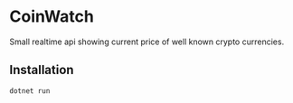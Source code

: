 # CoinWatch
Small realtime api showing current price of well known crypto currencies.

## Installation

```bash
dotnet run
```